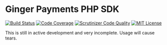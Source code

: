 # Ginger Payments PHP SDK

[![Build Status](https://travis-ci.org/gingerpayments/php-sdk.svg)](https://travis-ci.org/gingerpayments/php-sdk)
[![Code Coverage](https://scrutinizer-ci.com/g/gingerpayments/php-sdk/badges/coverage.png?b=master)](https://scrutinizer-ci.com/g/gingerpayments/php-sdk/?branch=master)
[![Scrutinizer Code Quality](https://scrutinizer-ci.com/g/gingerpayments/php-sdk/badges/quality-score.png?b=master)](https://scrutinizer-ci.com/g/gingerpayments/php-sdk/?branch=master)
[![MIT License](https://img.shields.io/badge/license-MIT-brightgreen.svg)](https://github.com/gingerpayments/php-sdk/blob/master/LICENSE)

This is still in active development and very incomplete. Usage will cause tears.
